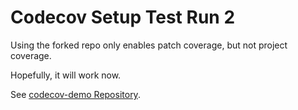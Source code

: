 # Codecov Setup Test Run 2

Using the forked repo only enables patch coverage, but not project coverage.

Hopefully, it will work now.

See [codecov-demo Repository](https://github.com/codecov/codecov-demo).